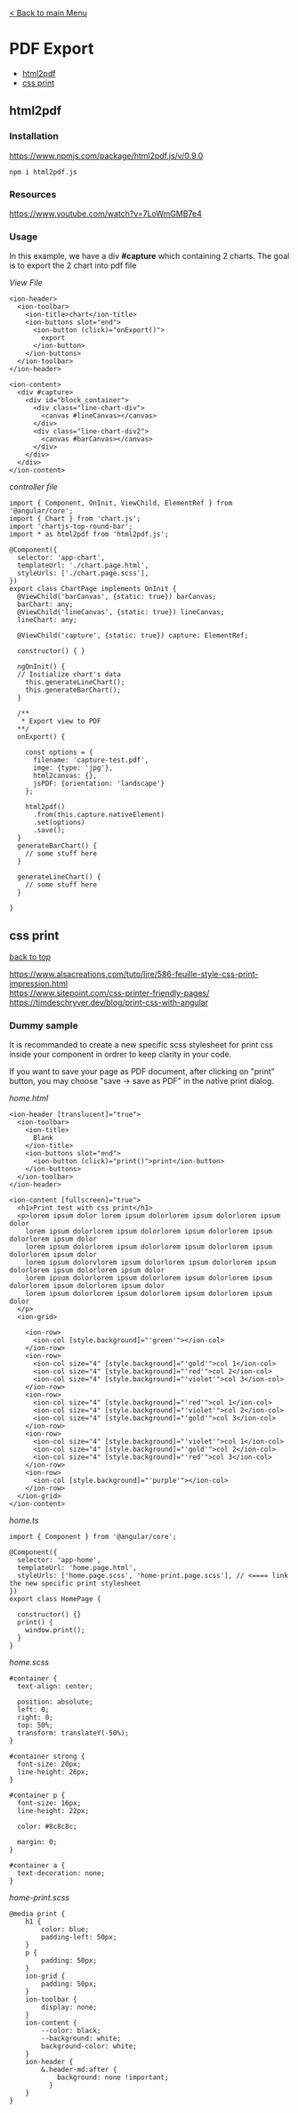 [< Back to main Menu](https://github.com/gsoulie/Mobile-App-Development/blob/master/ionic2-test.md)    

# PDF Export

* [html2pdf](#html2pdf)     
* [css print](#css-print)        

## html2pdf

### Installation

https://www.npmjs.com/package/html2pdf.js/v/0.9.0

````
npm i html2pdf.js
````

### Resources

https://www.youtube.com/watch?v=7LoWmGMB7e4

### Usage

In this example, we have a div **#capture** which containing 2 charts. The goal is to export the 2 chart into pdf file

*View File*

````
<ion-header>
  <ion-toolbar>
    <ion-title>chart</ion-title>
    <ion-buttons slot="end">
      <ion-button (click)="onExport()">
        export
      </ion-button>
    </ion-buttons>
  </ion-toolbar>
</ion-header>

<ion-content>
  <div #capture>
    <div id="block_container">
      <div class="line-chart-div">
        <canvas #lineCanvas></canvas>
      </div>
      <div class="line-chart-div2">
        <canvas #barCanvas></canvas>
      </div>
    </div>
  </div>
</ion-content>

````

*controller file*

````
import { Component, OnInit, ViewChild, ElementRef } from '@angular/core';
import { Chart } from 'chart.js';
import 'chartjs-top-round-bar';
import * as html2pdf from 'html2pdf.js';

@Component({
  selector: 'app-chart',
  templateUrl: './chart.page.html',
  styleUrls: ['./chart.page.scss'],
})
export class ChartPage implements OnInit {
  @ViewChild('barCanvas', {static: true}) barCanvas;
  barChart: any;
  @ViewChild('lineCanvas', {static: true}) lineCanvas;
  lineChart: any;

  @ViewChild('capture', {static: true}) capture: ElementRef;

  constructor() { }

  ngOnInit() {
  // Initialize chart's data
    this.generateLineChart();
    this.generateBarChart();
  }

  /**
   * Export view to PDF
  **/
  onExport() {

    const options = {
      filename: 'capture-test.pdf',
      imge: {type: 'jpg'},
      html2canvas: {},
      jsPDF: {orientation: 'landscape'}
    };

    html2pdf()
      .from(this.capture.nativeElement)
      .set(options)
      .save();
  }
  generateBarChart() {
    // some stuff here
  }

  generateLineChart() {
    // some stuff here
  }

}

````

## css print

[back to top](#pdf-export)      

https://www.alsacreations.com/tuto/lire/586-feuille-style-css-print-impression.html       
https://www.sitepoint.com/css-printer-friendly-pages/       
https://timdeschryver.dev/blog/print-css-with-angular     

### Dummy sample

It is recommanded to create a new specific scss stylesheet for print css inside your component in ordrer to keep clarity in your code.

If you want to save your page as PDF document, after clicking on "print" button, you may choose "save -> save as PDF" in the native print dialog.  

*home.html*

````
<ion-header [translucent]="true">
  <ion-toolbar>
    <ion-title>
      Blank
    </ion-title>
    <ion-buttons slot="end">
      <ion-button (click)="print()">print</ion-button>
    </ion-buttons>
  </ion-toolbar>
</ion-header>

<ion-content [fullscreen]="true">
  <h1>Print test with css print</h1>
  <p>lorem ipsum dolor lorem ipsum dolorlorem ipsum dolorlorem ipsum dolor
    lorem ipsum dolorlorem ipsum dolorlorem ipsum dolorlorem ipsum dolorlorem ipsum dolor
    lorem ipsum dolorlorem ipsum dolorlorem ipsum dolorlorem ipsum dolorlorem ipsum dolor
    lorem ipsum dolorvlorem ipsum dolorlorem ipsum dolorlorem ipsum dolorlorem ipsum dolorlorem ipsum dolor
    lorem ipsum dolorlorem ipsum dolorlorem ipsum dolorlorem ipsum dolorlorem ipsum dolorlorem ipsum dolor
    lorem ipsum dolorlorem ipsum dolorlorem ipsum dolorlorem ipsum dolor
  </p>
  <ion-grid>
    
    <ion-row>
      <ion-col [style.background]="'green'"></ion-col>
    </ion-row>
    <ion-row>
      <ion-col size="4" [style.background]="'gold'">col 1</ion-col>
      <ion-col size="4" [style.background]="'red'">col 2</ion-col>
      <ion-col size="4" [style.background]="'violet'">col 3</ion-col>
    </ion-row>
    <ion-row>
      <ion-col size="4" [style.background]="'red'">col 1</ion-col>
      <ion-col size="4" [style.background]="'violet'">col 2</ion-col>
      <ion-col size="4" [style.background]="'gold'">col 3</ion-col>
    </ion-row>
    <ion-row>
      <ion-col size="4" [style.background]="'violet'">col 1</ion-col>
      <ion-col size="4" [style.background]="'gold'">col 2</ion-col>
      <ion-col size="4" [style.background]="'red'">col 3</ion-col>
    </ion-row>
    <ion-row>
      <ion-col [style.background]="'purple'"></ion-col>
    </ion-row>
  </ion-grid>
</ion-content>

````

*home.ts*

````
import { Component } from '@angular/core';

@Component({
  selector: 'app-home',
  templateUrl: 'home.page.html',
  styleUrls: ['home.page.scss', 'home-print.page.scss'], // <==== link the new specific print stylesheet
})
export class HomePage {

  constructor() {}
  print() {
    window.print();
  }
}

````

*home.scss*

````
#container {
  text-align: center;

  position: absolute;
  left: 0;
  right: 0;
  top: 50%;
  transform: translateY(-50%);
}

#container strong {
  font-size: 20px;
  line-height: 26px;
}

#container p {
  font-size: 16px;
  line-height: 22px;

  color: #8c8c8c;

  margin: 0;
}

#container a {
  text-decoration: none;
}
````

*home-print.scss*

````
@media print {
    h1 {
        color: blue;
        padding-left: 50px;
    }
    p {
        padding: 50px;
    }
    ion-grid {
        padding: 50px;
    }
    ion-toolbar {
        display: none;
    }
    ion-content {
        --color: black;
        --background: white;
        background-color: white;
    }
    ion-header {
        &.header-md:after {
            background: none !important;
          }
    }
}
````

